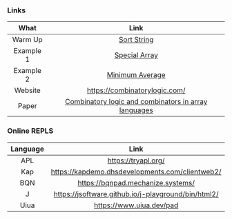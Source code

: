 ### Links

|       What       | Link |
| :--------------: | :---: |
| Warm Up   | [Sort String](https://theweeklychallenge.org/blog/perl-weekly-challenge-279) |
| Example 1 |[Special Array](https://leetcode.com/problems/special-array-i/description/)|
| Example 2 | [Minimum Average](https://leetcode.com/problems/minimum-average-of-smallest-and-largest-elements)|
|     Website      |https://combinatorylogic.com/|
|      Paper       | [Combinatory logic and combinators in array languages](https://web.archive.org/web/20220617020347id_/https://dl.acm.org/doi/pdf/10.1145/3520306.3534504) |

### Online REPLS

| Language |                        Link                         |
| :------: | :-------------------------------------------------: |
|   APL    |                 https://tryapl.org/                 |
|   Kap    |   https://kapdemo.dhsdevelopments.com/clientweb2/   |
|   BQN    |          https://bqnpad.mechanize.systems/          |
|    J     | https://jsoftware.github.io/j-playground/bin/html2/ |
|   Uiua   |              https://www.uiua.dev/pad               |
